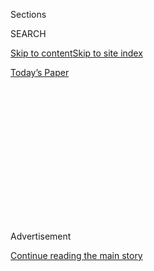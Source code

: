 <div id="app">

<div>

<div>

<div>

<div class="NYTAppHideMasthead css-1q2w90k e1suatyy0">

<div class="section css-ui9rw0 e1suatyy2">

<div class="css-eph4ug er09x8g0">

<div class="css-6n7j50">

</div>

<span class="css-1dv1kvn">Sections</span>

<div class="css-10488qs">

<span class="css-1dv1kvn">SEARCH</span>

</div>

[Skip to content](#site-content)[Skip to site index](#site-index)

</div>

<div class="css-10698na e1huz5gh0">

</div>

</div>

<div id="masthead-bar-one" class="section hasLinks css-15hmgas e1csuq9d3">

<div class="css-uqyvli e1csuq9d0">

</div>

<div class="css-1uqjmks e1csuq9d1">

</div>

<div class="css-9e9ivx">

[](https://myaccount.nytimes.com/auth/login?response_type=cookie&client_id=vi)

</div>

<div class="css-1bvtpon e1csuq9d2">

[Today’s Paper](https://www.nytimes.com/section/todayspaper)

</div>

</div>

</div>

</div>

<div data-aria-hidden="false">

<div id="site-content" role="main">

<div>

<div class="css-1aor85t" style="opacity:0.000000001;z-index:-1;visibility:hidden">

<div class="css-1hqnpie">

<div class="css-epjblv">

<span class="css-17xtcya">[Opinion](/section/opinion)</span><span class="css-x15j1o">|</span><span class="css-fwqvlz">A
Conservative Case for Identity Politics</span>

</div>

<div class="css-k008qs">

<div class="css-1iwv8en">

<span class="css-18z7m18"></span>

<div>

</div>

</div>

<span class="css-1n6z4y">https://nyti.ms/2G9d3cM</span>

<div class="css-1705lsu">

<div class="css-4xjgmj">

<div class="css-4skfbu" role="toolbar" data-aria-label="Social Media Share buttons, Save button, and Comments Panel with current comment count" data-testid="share-tools">

  - 
  - 
  - 
  - 
    
    <div class="css-6n7j50">
    
    </div>

  - 

</div>

</div>

</div>

</div>

</div>

</div>

<div id="NYT_TOP_BANNER_REGION" class="css-13pd83m">

</div>

<div id="top-wrapper" class="css-1sy8kpn">

<div id="top-slug" class="css-l9onyx">

Advertisement

</div>

[Continue reading the main story](#after-top)

<div class="ad top-wrapper" style="text-align:center;height:100%;display:block;min-height:250px">

<div id="top" class="place-ad" data-position="top" data-size-key="top">

</div>

</div>

<div id="after-top">

</div>

</div>

<div id="sponsor-wrapper" class="css-1hyfx7x">

<div id="sponsor-slug" class="css-19vbshk">

Supported by

</div>

[Continue reading the main story](#after-sponsor)

<div id="sponsor" class="ad sponsor-wrapper" style="text-align:center;height:100%;display:block">

</div>

<div id="after-sponsor">

</div>

</div>

<div class="css-v5btjw etb61u70">

<div class="css-v05ibm etb61u71">

[Opinion](/section/opinion)

</div>

</div>

[On Campus](/column/on-campus "On Campus")

<div class="css-1vkm6nb ehdk2mb0">

# A Conservative Case for Identity Politics

</div>

<div class="css-xt80pu e12qa4dv0">

<div class="css-18e8msd">

<div class="css-vp77d3 epjyd6m0">

<div class="css-1baulvz">

By <span class="css-1baulvz last-byline" itemprop="name">Jon A.
Shields</span>

</div>

</div>

  - Jan. 23, 2018

  - 
    
    <div class="css-4xjgmj">
    
    <div class="css-d8bdto" role="toolbar" data-aria-label="Social Media Share buttons, Save button, and Comments Panel with current comment count" data-testid="share-tools">
    
      - 
      - 
      - 
      - 
        
        <div class="css-6n7j50">
        
        </div>
    
      - 
    
    </div>
    
    </div>

</div>

</div>

<div class="css-79elbk" data-testid="photoviewer-wrapper">

<div class="css-z3e15g" data-testid="photoviewer-wrapper-hidden">

</div>

<div class="css-1a48zt4 ehw59r15" data-testid="photoviewer-children">

![<span class="css-16f3y1r e13ogyst0" data-aria-hidden="true">A
demonstrator at the University of California, Berkeley
campus.</span><span class="css-cnj6d5 e1z0qqy90" itemprop="copyrightHolder"><span class="css-1ly73wi e1tej78p0">Credit...</span><span><span>Jim
Wilson/The New York
Times</span></span></span>](https://static01.nyt.com/images/2018/01/23/opinion/23Shields-web/23Shields-web-articleLarge.jpg?quality=75&auto=webp&disable=upscale)

</div>

</div>

<div class="section meteredContent css-1r7ky0e" name="articleBody" itemprop="articleBody">

<div class="css-1fanzo5 StoryBodyCompanionColumn">

<div class="css-53u6y8">

How should professors respond to the trend of identity politics that is
now roiling American college campuses? Although I am a conservative
professor, I recommend making a concession to it by explicitly assigning
writers of different races and social backgrounds. Let me explain.

When I was in college, I took a class in logic. There I learned that one
should never reject an argument because of the characteristics of the
person making it. Instead, one should assess the argument itself on its
rational merits. And while I agree that the power of an argument *should
not* depend on the person making it, nonetheless, *it does*.

I learned that lesson during my first year as a visiting professor at
Cornell University. I taught a course on American evangelicals, which
attracted a mix of secular and religious students. When we discussed
“The Scandal of the Evangelical Mind,” a 1994 book by Mark A. Noll
about anti-intellectualism in the evangelical tradition, my evangelical
students were critical of it. But they were willing to take the book’s
thesis seriously because the author was an evangelical.

</div>

</div>

<div class="css-1fanzo5 StoryBodyCompanionColumn">

<div class="css-53u6y8">

Perhaps Mr. Noll’s identity shouldn’t have mattered. His historical
evidence and the power of his arguments would be worth considering even
if he were Catholic, Jewish or secular. But his identity did matter. It
mattered because my evangelical students could not simply assume bad
faith on the author’s part. They knew Mr. Noll cared about evangelicals
as a group of people. Instead of dismissing Mr. Noll as a bigot, my
students thoughtfully engaged with his work.

Since then, I have taken identity into account every time I have
assigned new books for one of my courses. I currently teach a course
called Black Intellectuals, which is focused on debates around racial
inequality in the post-civil rights era. It tends to attract progressive
students who, in analyzing racial inequality, are drawn to arguments
that stress structural obstacles to equality and the enduring power of
white racism, especially in our criminal justice system. The course
features black authors who do defend that view, but I also teach the
work of others who depart from it in some measure, including heterodox
thinkers like Thomas Chatterton Williams and conservatives like Jason
Riley. Much like my conservative evangelical students at Cornell, my
progressive students at Claremont McKenna College are less likely to
assume these contrarian black thinkers are acting in bad faith or are
motivated by bigotry — even when the thinkers criticize hip-hop culture
or defend white police officers. So the students engage the challenging
arguments and ideas instead.

As conservatives have long observed and psychologists have since
confirmed, human beings are hive-minded animals whose moral judgments
are shaped more by sentiments than by reason. Thus, when we are
confronted by arguments we disagree with, we can easily find reasons to
reject them. The search for disconfirming evidence, however, can
sometimes be short-circuited, especially when we feel close to the
person making an argument we disagree with. As the social psychologist
Jonathan Haidt concluded in his 2012 book, “The Righteous Mind,” if we
have “affection, admiration, or desire to please” other people, we lean
toward them and attempt to “find the truth” in their arguments. Social
proximity matters.

If we want our students to consider the work of authors they’re inclined
to disagree with, we professors must take the identity of those authors
into account. This doesn’t mean scrubbing all white men from our
syllabuses. But when we design an education for our students, we should
remember that humans are partial, tribal beings — not rational
automatons.

Some readers — especially those on the right — may suspect that
embracing identity in this way will only embolden campus radicals. But
that objection ignores an important truth: Practicing the new identity
politics in the right way can subvert the dogmas that drive its
excesses. When students read books by a broad intellectual range of
evangelical or female or black authors, for example, they learn that
there is no single evangelical or female or black perspective.
Disagreements about ideas transcend these social categories.

</div>

</div>

<div class="css-1fanzo5 StoryBodyCompanionColumn">

<div class="css-53u6y8">

The left has often placed too much faith in the power of human reason.
Conservatives make the same error when they insist that the identities
of intellectuals should never matter. The fact is, they do. And they
would, even absent new movements on campus.

</div>

</div>

</div>

<div>

</div>

<div>

</div>

<div>

</div>

<div>

<div id="bottom-wrapper" class="css-1ede5it">

<div id="bottom-slug" class="css-l9onyx">

Advertisement

</div>

[Continue reading the main story](#after-bottom)

<div id="bottom" class="ad bottom-wrapper" style="text-align:center;height:100%;display:block;min-height:90px">

</div>

<div id="after-bottom">

</div>

</div>

</div>

</div>

</div>

## Site Index

<div>

</div>

## Site Information Navigation

  - [© <span>2020</span> <span>The New York Times
    Company</span>](https://help.nytimes.com/hc/en-us/articles/115014792127-Copyright-notice)

<!-- end list -->

  - [NYTCo](https://www.nytco.com/)
  - [Contact
    Us](https://help.nytimes.com/hc/en-us/articles/115015385887-Contact-Us)
  - [Work with us](https://www.nytco.com/careers/)
  - [Advertise](https://nytmediakit.com/)
  - [T Brand Studio](http://www.tbrandstudio.com/)
  - [Your Ad
    Choices](https://www.nytimes.com/privacy/cookie-policy#how-do-i-manage-trackers)
  - [Privacy](https://www.nytimes.com/privacy)
  - [Terms of
    Service](https://help.nytimes.com/hc/en-us/articles/115014893428-Terms-of-service)
  - [Terms of
    Sale](https://help.nytimes.com/hc/en-us/articles/115014893968-Terms-of-sale)
  - [Site Map](https://spiderbites.nytimes.com)
  - [Help](https://help.nytimes.com/hc/en-us)
  - [Subscriptions](https://www.nytimes.com/subscription?campaignId=37WXW)

</div>

</div>

</div>

</div>
